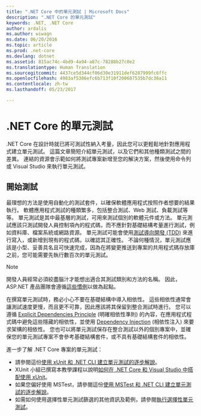 ```yaml
---
title: ".NET Core 中的單元測試 | Microsoft Docs"
description: ".NET Core 的單元測試"
keywords: .NET, .NET Core
author: ardalis
ms.author: wiwagn
ms.date: 06/20/2016
ms.topic: article
ms.prod: .net-core
ms.devlang: dotnet
ms.assetid: 815ac74c-4bd9-4a94-a87c-78288b27c0e2
ms.translationtype: Human Translation
ms.sourcegitcommit: 4437ce5d344cf06d30e31911def6287999fc6ffc
ms.openlocfilehash: 4983af5386efc6b713f10f200687535b7dc36a11
ms.contentlocale: zh-tw
ms.lasthandoff: 05/23/2017

---
```


# <a name="unit-testing-in-net-core"></a>.NET Core 的單元測試

.NET Core 在設計時就已將可測試性納入考量，因此您可以更輕鬆地針對應用程式建立單元測試。 這篇文章簡短介紹單元測試，以及它們和其他種類測試之間的差異。 連結的資源會示範如何將測試專案新增至您的解決方案，然後使用命令列或 Visual Studio 來執行單元測試。

## <a name="getting-started-with-testing"></a>開始測試
 
最理想的方法是使用自動化的測試套件，以確保軟體應用程式按照作者想要的結果執行。 軟體應用程式測試的種類繁多，包括整合測試、Web 測試、負載測試等等。 單元測試是其中最基層的測試，可用來測試個別的軟體元件或方法。 單元測試應該只測試開發人員控制項內的程式碼，而不應針對基礎結構考量進行測試，例如資料庫、檔案系統或網路資源。 單元測試可能會使用[測試導向開發 (TDD)](http://deviq.com/test-driven-development/) 來進行寫入，或新增到現有的程式碼，以確認其正確性。 不論何種情況，單元測試應該是小型、妥善具名且可快速完成，因為在將變更推送到專案的共用程式碼存放庫之前，您可能需要先執行數百次的單元測試。

> [!NOTE]
> 開發人員經常必須絞盡腦汁才能想出適合其測試類別和方法的名稱。 因此，ASP.NET 產品團隊會遵循[這些慣例](https://github.com/aspnet/Home/wiki/Engineering-guidelines#unit-tests-and-functional-tests)以做為起點。

在撰寫單元測試時，務必小心不要在基礎結構中導入相依性。 這些相依性通常會讓測試速度更慢，而且更不可靠，因此應該將其保留到整合測試時進行。 您可以遵循 [Explicit Dependencies Principle](http://deviq.com/explicit-dependencies-principle/) (明確相依性準則) 的內容，在應用程式程式碼中避免這些隱藏的相依性，並使用 [Dependency Injection](https://docs.microsoft.com/en-us/aspnet/core/fundamentals/dependency-injection) (相依性注入) 來要求架構的相依性。 您也可以將單元測試保存在整合測試以外的個別專案中，並確保您的單元測試專案不會參考基礎結構套件，或不具有基礎結構套件的相依性。

進一步了解 .NET Core 專案的單元測試：

* 請參閱這份[使用 xUnit 和 .NET CLI 建立單元測試的逐步解說](unit-testing-with-dotnet-test.md)。 
* XUnit 小組已撰寫本教學課程以說明[如何在 .NET Core 和 Visual Studio 中搭配使用 xUnit](http://xunit.github.io/docs/getting-started-dotnet-core.html)。
* 如果您偏好使用 MSTest，請參閱這份[使用 MSTest 和 .NET CLI 建立單元測試的逐步解說](unit-testing-with-mstest.md)。
* 如需如何使用選擇性單元測試篩選的其他資訊及範例，請參閱[執行選擇性單元測試](../testing/selective-unit-tests.md)。

